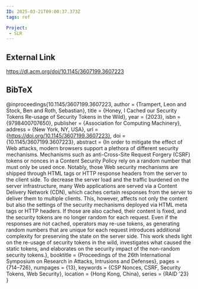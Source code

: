 ```yaml
---
ID: 2025-03-21T09:00:37.373Z
tags: ref

Project:
 - SLR
---
```

## External Link

https://dl.acm.org/doi/10.1145/3607199.3607223

## BibTeX

@inproceedings{10.1145/3607199.3607223, author = {Trampert, Leon and Stock, Ben and Roth, Sebastian}, title = {Honey, I Cached our Security Tokens Re-usage of Security Tokens in the Wild}, year = {2023}, isbn = {9798400707650}, publisher = {Association for Computing Machinery}, address = {New York, NY, USA}, url = {https://doi.org/10.1145/3607199.3607223}, doi = {10.1145/3607199.3607223}, abstract = {In order to mitigate the effect of Web attacks, modern browsers support a plethora of different security mechanisms. Mechanisms such as anti-Cross-Site Request Forgery (CSRF) tokens or nonces in a Content Security Policy rely on a random number that must only be used once. Notably, those Web security mechanisms are shipped through HTML tags or HTTP response headers from the server to the client side. To decrease the server load and the traffic burdened on the server infrastructure, many Web applications are served via a Content Delivery Network (CDN), which caches certain responses from the server to deliver them to multiple clients. This, however, affects not only the content but also the settings of the security mechanisms deployed via HTML meta tags or HTTP headers. If those are also cached, their content is fixed, and the security tokens are no longer random for each request. Even if the responses are not cached, operators may re-use tokens, as generating random numbers that are unique for each request introduces additional complexity for preserving the state on the server side. This work sheds light on the re-usage of security tokens in the wild, investigates what caused the static tokens, and elaborates on the security impact of the non-random security tokens.}, booktitle = {Proceedings of the 26th International Symposium on Research in Attacks, Intrusions and Defenses}, pages = {714–726}, numpages = {13}, keywords = {CSP Nonces, CSRF, Security Tokens, Web Security}, location = {Hong Kong, China}, series = {RAID '23} }
